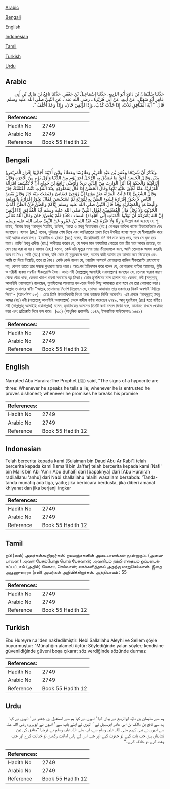 [Arabic](#arabic)

[Bengali](#bengali)

[English](#english)

[Indonesian](#indonesian)

[Tamil](#tamil)

[Turkish](#turkish)

[Urdu](#urdu)

## Arabic


<div dir="rtl" lang="ar" style={{fontSize:'larger',backgroundColor:'#f8f9fa',padding:20}}>
حَدَّثَنَا سُلَيْمَانُ بْنُ دَاوُدَ أَبُو الرَّبِيعِ، حَدَّثَنَا إِسْمَاعِيلُ بْنُ جَعْفَرٍ، حَدَّثَنَا نَافِعُ بْنُ مَالِكِ بْنِ أَبِي عَامِرٍ أَبُو سُهَيْلٍ، عَنْ أَبِيهِ، عَنْ أَبِي هُرَيْرَةَ ـ رضى الله عنه ـ عَنِ النَّبِيِّ صلى الله عليه وسلم قَالَ ‏ "‏ آيَةُ الْمُنَافِقِ ثَلاَثٌ، إِذَا حَدَّثَ كَذَبَ، وَإِذَا اؤْتُمِنَ خَانَ، وَإِذَا وَعَدَ أَخْلَفَ ‏"‏‏.‏
</div>
<div style={{backgroundColor:'#f8f9fa',padding:20, marginBottom: 10}}><table> <thead> <tr> <th>References:</th> <th></th> </tr> </thead> <tbody><tr><td>Hadith No</td><td>2749</td></tr><tr><td>Arabic No</td><td>2749</td></tr><tr><td>Reference</td><td>Book 55 Hadith 12</td></tr></tbody></table></div>

## Bengali


<div dir="ltr" lang="bn" style={{fontSize:'larger',backgroundColor:'#f8f9fa',padding:20}}>
(وَيُذْكَرُ أَنَّ شُرَيْحًا وَعُمَرَ بْنَ عَبْدِ الْعَزِيْزِ وَطَاوُسًا وَعَطَاءً وَابْنَ أُذَيْنَةَ أَجَازُوْا إِقْرَارَ الْمَرِيْضِ بِدَيْنٍ وَقَالَ الْحَسَنُ أَحَقُّ مَا تَصَدَّقَ بِهِ الرَّجُلُ آخِرَ يَوْمٍ مِنْ الدُّنْيَا وَأَوَّلَ يَوْمٍ مِنْ الْآخِرَةِ وَقَالَ إِبْرَاهِيْمُ وَالْحَكَمُ إِذَا أَبْرَأَ الْوَارِثَ مِنْ الدَّيْنِ بَرِئَ وَأَوْصَى رَافِعُ بْنُ خَدِيْجٍ أَنْ لَا تُكْشَفَ امْرَأَتُهُ الْفَزَارِيَّةُ عَمَّا أُغْلِقَ عَلَيْهِ بَابُهَا وَقَالَ الْحَسَنُ إِذَا قَالَ لِمَمْلُوكِهِ عِنْدَ الْمَوْتِ كُنْتُ أَعْتَقْتُكَ جَازَ وَقَالَ الشَّعْبِيُّ إِذَا قَالَتْ الْمَرْأَةُ عِنْدَ مَوْتِهَا إِنَّ زَوْجِيْ قَضَانِيْ وَقَبَضْتُ مِنْهُ جَازَ وَقَالَ بَعْضُ النَّاسِ لَا يَجُوْزُ إِقْرَارُهُ لِسُوءِ الظَّنِّ بِهِ لِلْوَرَثَةِ ثُمَّ اسْتَحْسَنَ فَقَالَ يَجُوْزُ إِقْرَارُهُ بِالْوَدِيْعَةِ وَالْبِضَاعَةِ وَالْمُضَارَبَةِ وَقَدْ قَالَ النَّبِيُّ صلى الله عليه وسلم إِيَّاكُمْ وَالظَّنَّ فَإِنَّ الظَّنَّ أَكْذَبُ الْحَدِيْثِ وَلَا يَحِلُّ مَالُ الْمُسْلِمِيْنَ لِقَوْلِ النَّبِيِّ صلى الله عليه وسلم آيَةُ الْمُنَافِقِ إِذَا اؤْتُمِنَ خَانَ وَقَالَ اللهُ تَعَالَى )إِنَّ اللهَ يَأْمُرُكُمْ أَنْ تُؤَدُّوا الْأَمٰنَاتِ إِلٰٓى أَهْلِهَا (( النساء : 58) فَلَمْ يَخُصَّ وَارِثًا وَلَا غَيْرَهُ فِيْهِ عَبْدُ اللهِ بْنُ عَمْرٍو عَنْ النَّبِيِّ صلى الله عليه وسلم উল্লেখ করা হয়েছে যে, শুরাইহ, ‘উমার ইবনু ‘আবদুল ‘আযীয, তাউস, ‘আত্বা ও ইবনু ‘উয়ায়নাহ (রহ.) রোগগ্রস্ত ব্যক্তির ঋণের স্বীকারোক্তিকে বৈধ বলেছেন। হাসান (রহ.) বলেন, দুনিয়ার শেষ দিনে এবং আখিরাতের প্রথম দিনে উপনীত হওয়া মানুষ যে স্বীকারোক্তি করে তাই অধিক গ্রহণযোগ্য। ইবরাহীম ও হাকাম (রহ.) বলেন, উত্তরাধিকারী যদি ঋণ মাফ করে দেয়, তবে সে মুক্ত হয়ে যাবে। রাফি‘ ইবনু খাদীজ (রহ.) অসীয়াত করেন যে, যে সকল মাল ফাযারিয়া গোত্রের তার স্ত্রীর ঘরে আবদ্ধ রয়েছে, তা যেন বের করা না হয়। হাসান (রহ.) বলেন, কেউ যদি মৃত্যুর সময় তার ক্রীতদাসকে বলে, আমি তোমাকে আযাদ করেছি তবে তা বৈধ। শাবী (রহ.) বলেন, যদি কোন স্ত্রী মৃত্যুকালে বলে, আমার স্বামী আমার হক আদায় করে দিয়েছেন এবং আমি তা নিয়ে নিয়েছি, তবে তা বৈধ। কেউ কেউ বলেন যে, ওয়ারিস সম্পর্কে রোগাক্রান্ত ব্যক্তির স্বীকারোক্তি গ্রহণযোগ্য নয়, কেননা তাতে তার সম্বন্ধে কুধারণা হতে পারে। অতঃপর ইস্তিহসান করে বলেন যে, রোগাক্রান্ত ব্যক্তির আমানত, পুঁজি ও শরীকী ব্যবসা সম্বন্ধীয় স্বীকারোক্তি বৈধ। অথচ নবী (সাল্লাল্লাহু আলাইহি ওয়াসাল্লাম) বলেছেন যে, তোমরা খারাপ ধারণা থেকে বেঁচে থাক, কেননা খারাপ ধারণা সবচেয়ে বড় মিথ্যা। কোন মুসলিমের মাল হালাল নয়; কেননা, নবী (সাল্লাল্লাহু আলাইহি ওয়াসাল্লাম) বলেছেন, মুনাফিকের আলামত হল-তার নিকট কিছু আমানাত রাখা হলে সে তার খেয়ানাত করে। আল্লাহ্ তায়ালার বাণীঃ ‘‘আল্লাহ্ তোমাদের নির্দেশ দিয়েছেন যে, তোমরা আমানাত তার হকদারের নিকট অবশ্যই ফিরিয়ে দিবে’’- (আন-নিসা ৫৮)। এতে তিনি উত্তরাধিকারী কিংবা অন্য কাউকে নির্দিষ্ট করেননি। এই প্রসঙ্গে ‘আবদুল্লাহ্ ইবনু আমর (রাঃ) নবী (সাল্লাল্লাহু আলাইহি ওয়াসাল্লাম) থেকে হাদীস বর্ণনা করেছেন ২৭৪৯. আবূ হুরাইরাহ্ (রাঃ) হতে বর্ণিত। নবী (সাল্লাল্লাহু আলাইহি ওয়াসাল্লাম) বলেন, মুনাফিকের আলামত তিনটি কথা বললে মিথ্যা বলে, আমানত রাখলে খেয়ানত করে এবং প্রতিশ্রুতি দিলে ভঙ্গ করে। (৩৩) (আধুনিক প্রকাশনীঃ ২৫৪৭, ইসলামিক ফাউন্ডেশনঃ ২৫৫৯)
</div>
<div style={{backgroundColor:'#f8f9fa',padding:20, marginBottom: 10}}><table> <thead> <tr> <th>References:</th> <th></th> </tr> </thead> <tbody><tr><td>Hadith No</td><td>2749</td></tr><tr><td>Arabic No</td><td>2749</td></tr><tr><td>Reference</td><td>Book 55 Hadith 12</td></tr></tbody></table></div>

## English


<div dir="ltr" lang="en" style={{fontSize:'larger',backgroundColor:'#f8f9fa',padding:20}}>
Narrated Abu Huraira:The Prophet (ﷺ) said, "The signs of a hypocrite are three: Whenever he speaks he tells a lie; whenever he is entrusted he proves dishonest; whenever he promises he breaks his promise
</div>
<div style={{backgroundColor:'#f8f9fa',padding:20, marginBottom: 10}}><table> <thead> <tr> <th>References:</th> <th></th> </tr> </thead> <tbody><tr><td>Hadith No</td><td>2749</td></tr><tr><td>Arabic No</td><td>2749</td></tr><tr><td>Reference</td><td>Book 55 Hadith 12</td></tr></tbody></table></div>

## Indonesian


<div dir="ltr" lang="id" style={{fontSize:'larger',backgroundColor:'#f8f9fa',padding:20}}>
Telah bercerita kepada kami [Sulaiman bin Daud Abu Ar Rabi'] telah bercerita kepada kami [Isma'il bin Ja'far] telah bercerita kepada kami [Nafi' bin Malik bin Abi 'Amir Abu Suhail] dari [bapaknya] dari [Abu Hurairah radliallahu 'anhu] dari Nabi shallallahu 'alaihi wasallam bersabda: 'Tanda-tanda munafiq ada tiga, yaitu; jika berbicara berdusta, jika diberi amanat khiyanat dan jika berjanji ingkar
</div>
<div style={{backgroundColor:'#f8f9fa',padding:20, marginBottom: 10}}><table> <thead> <tr> <th>References:</th> <th></th> </tr> </thead> <tbody><tr><td>Hadith No</td><td>2749</td></tr><tr><td>Arabic No</td><td>2749</td></tr><tr><td>Reference</td><td>Book 55 Hadith 12</td></tr></tbody></table></div>

## Tamil


<div dir="ltr" lang="ta" style={{fontSize:'larger',backgroundColor:'#f8f9fa',padding:20}}>
நபி (ஸல்) அவர்கள்கூறினார்கள்: நயவஞ்சகனின் அடையாளங்கள் மூன்றாகும். (அவையாவன:) அவன் பேசும்போது பொய் பேசுவான்; அவனிடம் நம்பி எதையும் ஒப்படைக்கப்பட்டால் (அதில்) மோசடி செய்வான்; வாக்களித்தால் அதற்கு மாறுசெய்வான். இதை அபூஹுரைரா (ரலி) அவர்கள் அறிவிக்கிறார்கள். அத்தியாயம் : 55
</div>
<div style={{backgroundColor:'#f8f9fa',padding:20, marginBottom: 10}}><table> <thead> <tr> <th>References:</th> <th></th> </tr> </thead> <tbody><tr><td>Hadith No</td><td>2749</td></tr><tr><td>Arabic No</td><td>2749</td></tr><tr><td>Reference</td><td>Book 55 Hadith 12</td></tr></tbody></table></div>

## Turkish


<div dir="ltr" lang="tr" style={{fontSize:'larger',backgroundColor:'#f8f9fa',padding:20}}>
Ebu Hureyre r.a.'den nakledilmiştir: Nebi Sallallahu Aleyhi ve Sellem şöyle buyurmuştur: "Münafığın alameti üçtür: Söylediğinde yalan söyler; kendisine güvenildiğinde güveni boşa çıkarır; söz verdiğinde sözünde durmaz
</div>
<div style={{backgroundColor:'#f8f9fa',padding:20, marginBottom: 10}}><table> <thead> <tr> <th>References:</th> <th></th> </tr> </thead> <tbody><tr><td>Hadith No</td><td>2749</td></tr><tr><td>Arabic No</td><td>2749</td></tr><tr><td>Reference</td><td>Book 55 Hadith 12</td></tr></tbody></table></div>

## Urdu


<div dir="rtl" lang="ur" style={{fontSize:'larger',backgroundColor:'#f8f9fa',padding:20}}>
ہم سے سلیمان بن داؤد ابوالربیع نے بیان کیا ‘ انہوں نے کہا ہم سے اسمٰعیل بن جعفر نے ‘ انہوں نے کہا ہم سے نافع بن مالک بن ابی عامر ابوسہیل نے ‘ انہوں نے اپنے باپ سے ‘ انہوں نے ابوہریرہ رضی اللہ عنہ سے انہوں نے نبی کریم صلی اللہ علیہ وسلم سے، آپ صلی اللہ علیہ وسلم نے فرمایا ”منافق کی تین نشانیاں ہیں جب بات کہے تو جھوٹ کہے اور جب اس کے پاس امانت رکھیں تو خیانت کرے اور جب وعدہ کرے تو خلاف کرے۔“
</div>
<div style={{backgroundColor:'#f8f9fa',padding:20, marginBottom: 10}}><table> <thead> <tr> <th>References:</th> <th></th> </tr> </thead> <tbody><tr><td>Hadith No</td><td>2749</td></tr><tr><td>Arabic No</td><td>2749</td></tr><tr><td>Reference</td><td>Book 55 Hadith 12</td></tr></tbody></table></div>